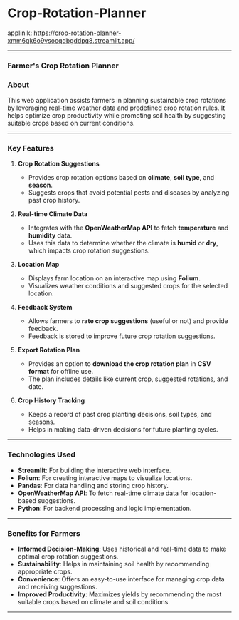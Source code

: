 # Crop-Rotation-Planner
applinlk: https://crop-rotation-planner-xmm6qk6o9vsocqdbgddpq8.streamlit.app/


---

### **Farmer's Crop Rotation Planner**

### **About**
This web application assists farmers in planning sustainable crop rotations by leveraging real-time weather data and predefined crop rotation rules. It helps optimize crop productivity while promoting soil health by suggesting suitable crops based on current conditions.

---

### **Key Features**

1. **Crop Rotation Suggestions**

   * Provides crop rotation options based on **climate**, **soil type**, and **season**.
   * Suggests crops that avoid potential pests and diseases by analyzing past crop history.

2. **Real-time Climate Data**

   * Integrates with the **OpenWeatherMap API** to fetch **temperature** and **humidity** data.
   * Uses this data to determine whether the climate is **humid** or **dry**, which impacts crop rotation suggestions.

3. **Location Map**

   * Displays farm location on an interactive map using **Folium**.
   * Visualizes weather conditions and suggested crops for the selected location.

4. **Feedback System**

   * Allows farmers to **rate crop suggestions** (useful or not) and provide feedback.
   * Feedback is stored to improve future crop rotation suggestions.

5. **Export Rotation Plan**

   * Provides an option to **download the crop rotation plan** in **CSV format** for offline use.
   * The plan includes details like current crop, suggested rotations, and date.

6. **Crop History Tracking**

   * Keeps a record of past crop planting decisions, soil types, and seasons.
   * Helps in making data-driven decisions for future planting cycles.

---

### **Technologies Used**

* **Streamlit**: For building the interactive web interface.
* **Folium**: For creating interactive maps to visualize locations.
* **Pandas**: For data handling and storing crop history.
* **OpenWeatherMap API**: To fetch real-time climate data for location-based suggestions.
* **Python**: For backend processing and logic implementation.

---

### **Benefits for Farmers**

* **Informed Decision-Making**: Uses historical and real-time data to make optimal crop rotation suggestions.
* **Sustainability**: Helps in maintaining soil health by recommending appropriate crops.
* **Convenience**: Offers an easy-to-use interface for managing crop data and receiving suggestions.
* **Improved Productivity**: Maximizes yields by recommending the most suitable crops based on climate and soil conditions.

---










